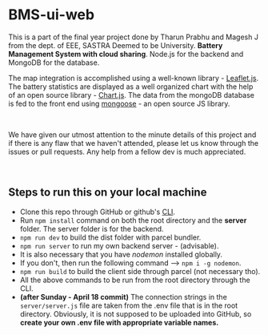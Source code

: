 # BMS-ui-web

This is a part of the final year project done by Tharun
Prabhu and Magesh J from the dept. of EEE, SASTRA Deemed to be
University. **Battery Management System with cloud sharing**. Node.js for the
backend and MongoDB for the database. 

The map integration is
accomplished using a well-known library - [Leaflet.js](https://leafletjs.com/). The battery
statistics are displayed as a well organized chart with the help of an
open source library - [Chart.js](https://www.chartjs.org/). The data from the mongoDB database is
fed to the front end using [mongoose](https://www.npmjs.com/package/mongoose) - an open source JS library.

<br>

We have given our utmost attention to the minute details of this project and if there is any flaw that we haven't attended, please let us know through the issues or pull requests. Any help from a fellow dev is much appreciated.

<br>

## Steps to run this on your local machine

- Clone this repo through GitHub or github's [CLI](https://github.com/cli/cli).	
- Run `npm install` command on both the root directory and the **server** folder. The server folder is for the backend.
- `npm run dev` to build the dist folder with parcel bundler.
- `npm run server` to run my own backend server - (advisable).
- It is also necessary that you have *nodemon* installed globally.
- If you don't, then run the following command --> `npm i -g nodemon`.
- `npm run build` to build the client side through parcel (not necessary tho).
- All the above commands to be run from the root directory through the CLI.
- **(after Sunday - April 18 commit)** The connection strings in the `server/server.js` file are taken from the .env file that is in the root directory. Obviously, it is not supposed to be uploaded into GitHub, so **create your own .env file with appropriate variable names.**
